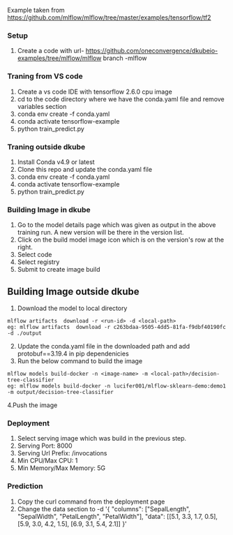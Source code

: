 Example taken from https://github.com/mlflow/mlflow/tree/master/examples/tensorflow/tf2

### Setup
1. Create a code with url- https://github.com/oneconvergence/dkubeio-examples/tree/mlflow/mlflow branch -mlflow

### Traning from VS code
1. Create a vs code IDE with tensorflow 2.6.0 cpu image
2. cd to the code directory where we have the conda.yaml file and remove variables section
3. conda env create -f conda.yaml
4. conda activate tensorflow-example
5. python train_predict.py

### Traning outside dkube
1. Install Conda v4.9 or latest
2. Clone this repo and update the conda.yaml file
3. conda env create -f conda.yaml
4. conda activate tensorflow-example
5. python train_predict.py

### Building Image in dkube
1. Go to the model details page which was given as output in the above training run. A new version will be there in the version list.
2. Click on the build model image icon which is on the version's row at the right.
3. Select code
4. Select registry
5. Submit to create image build

## Building Image outside dkube
1. Download the model to local directory
```
mlflow artifacts  download -r <run-id> -d <local-path>
eg: mlflow artifacts  download -r c263bdaa-9505-4dd5-81fa-f9dbf40190fc -d ./output
```
2. Update the conda.yaml file in the downloaded path and add protobuf==3.19.4 in pip dependenicies
3. Run the below command to build the image
```
mlflow models build-docker -n <image-name> -m <local-path>/decision-tree-classifier
eg: mlflow models build-docker -n lucifer001/mlflow-sklearn-demo:demo1 -m output/decision-tree-classifier
```
4.Push the image

### Deployment
1. Select serving image which was build in the previous step.
2. Serving Port: 8000
3. Serving Url Prefix: /invocations
4. Min CPU/Max CPU: 1
5. Min Memory/Max Memory: 5G

### Prediction
1. Copy the curl command from the deployment page
2. Change the data section to
-d '{
    "columns": ["SepalLength", "SepalWidth", "PetalLength", "PetalWidth"],
    "data": [[5.1, 3.3, 1.7, 0.5], [5.9, 3.0, 4.2, 1.5], [6.9, 3.1, 5.4, 2.1]]
}'

